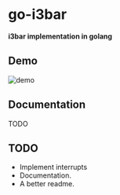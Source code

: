 go-i3bar
========
**i3bar implementation in golang**

## Demo
![demo](https://i.imgur.com/hpVaTkE.gif)

## Documentation
TODO

## TODO
* Implement interrupts
* Documentation.
* A better readme.